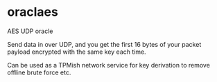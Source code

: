 # oraclaes
AES UDP oracle

Send data in over UDP, and you get the first 16 bytes of your packet payload encrypted with the same key each time. 

Can be used as a TPMish network service for key derivation to remove offline brute force etc. 
